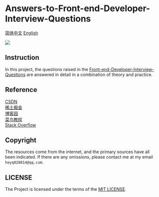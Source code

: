 # Answers-to-Front-end-Developer-Interview-Questions

[简体中文](./README.md)
[English](./README-en.md)

![](https://img.shields.io/badge/✏️-xxhls-blue)

## Instruction

In this project, the questions raised in the [Front-end-Developer-Interview-Questions](https://github.com/h5bp/Front-end-Developer-Interview-Questions) are answered in detail in a combination of theory and practice.

## Reference

[CSDN](https://blog.csdn.net/)    
[稀土掘金](https://juejin.cn/)  
[博客园](https://www.cnblogs.com/)  
[菜鸟教程](https://www.runoob.com/)  
[Stack Overflow](https://stackoverflow.co/)  

## Copyright

The resources come from the internet, and the primary sources have all been indicated. If there are any omissions, please contact me at my email `heyq020814@qq.com`.

## LICENSE

The Project is licensed under the terms of the [MIT LICENSE](https://github.com/xxhls/Answers-to--Front-end-Developer-Interview-Questions/blob/main/LICENSE).
